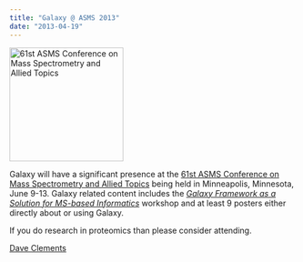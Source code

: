 ```yaml
---
title: "Galaxy @ ASMS 2013"
date: "2013-04-19"
---
```

<div class='right'><a href='/events/asms2013/'><img src="/src/images/logos/ASMS2013.jpg" alt="61st ASMS Conference on Mass Spectrometry and Allied Topics" width="200" /></a></div>

Galaxy will have a significant presence at the [61st ASMS Conference on Mass Spectrometry and Allied Topics](/events/asms2013/) being held in Minneapolis, Minnesota, June 9-13.  Galaxy related content includes the *[Galaxy Framework as a Solution for MS-based Informatics](/events/asms2013/#workshop-the-galaxy-framework-as-a-solution-for-ms-based-informatics)* workshop and at least 9 posters either directly about or using Galaxy.

If you do research in proteomics than please consider attending.

[Dave Clements](/people/dave-clements/)
